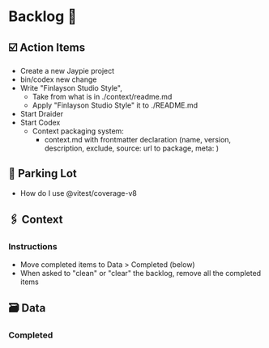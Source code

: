 # Backlog 📜

## ☑️ Action Items

- Create a new Jaypie project
- bin/codex new change
- Write "Finlayson Studio Style", 
  - Take from what is in ./context/readme.md
  - Apply "Finlayson Studio Style" it to ./README.md
- Start Draider
- Start Codex
  - Context packaging system:
    - context.md with frontmatter declaration (name, version, description, exclude, source: url to package, meta: <Any>)

## 🚦 Parking Lot

* How do I use @vitest/coverage-v8

## 🖇️ Context

### Instructions

* Move completed items to Data > Completed (below)
* When asked to "clean" or "clear" the backlog, remove all the completed items

## 🗃️ Data

### Completed
